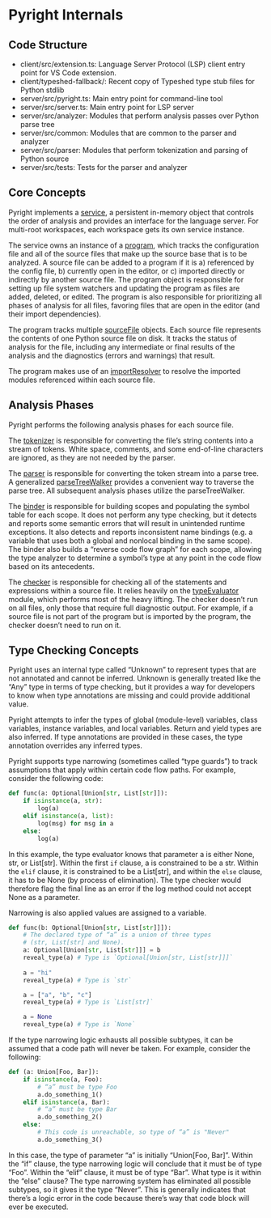 # Pyright Internals

## Code Structure

* client/src/extension.ts: Language Server Protocol (LSP) client entry point for VS Code extension.
* client/typeshed-fallback/: Recent copy of Typeshed type stub files for Python stdlib
* server/src/pyright.ts: Main entry point for command-line tool
* server/src/server.ts: Main entry point for LSP server
* server/src/analyzer: Modules that perform analysis passes over Python parse tree
* server/src/common: Modules  that are common to the parser and analyzer
* server/src/parser: Modules that perform tokenization and parsing of Python source
* server/src/tests: Tests for the parser and analyzer


## Core Concepts

Pyright implements a [service](https://github.com/Microsoft/pyright/blob/master/server/src/analyzer/service.ts), a persistent in-memory object that controls the order of analysis and provides an interface for the language server. For multi-root workspaces, each workspace gets its own service instance.

The service owns an instance of a [program](https://github.com/Microsoft/pyright/blob/master/server/src/analyzer/program.ts), which tracks the configuration file and all of the source files that make up the source base that is to be analyzed. A source file can be added to a program if it is a) referenced by the config file, b) currently open in the editor, or c) imported directly or indirectly by another source file. The program object is responsible for setting up file system watchers and updating the program as files are added, deleted, or edited. The program is also responsible for prioritizing all phases of analysis for all files, favoring files that are open in the editor (and their import dependencies).

The program tracks multiple [sourceFile](https://github.com/Microsoft/pyright/blob/master/server/src/analyzer/sourceFile.ts) objects. Each source file represents the contents of one Python source file on disk. It tracks the status of analysis for the file, including any intermediate or final results of the analysis and the diagnostics (errors and warnings) that result.

The program makes use of an [importResolver](https://github.com/Microsoft/pyright/blob/master/server/src/analyzer/importResolver.ts) to resolve the imported modules referenced within each source file.


## Analysis Phases

Pyright performs the following analysis phases for each source file.

The [tokenizer](https://github.com/Microsoft/pyright/blob/master/server/src/parser/tokenizer.ts) is responsible for converting the file’s string contents into a stream of tokens. White space, comments, and some end-of-line characters are ignored, as they are not needed by the parser.

The [parser](https://github.com/Microsoft/pyright/blob/master/server/src/parser/parser.ts) is responsible for converting the token stream into a parse tree. A generalized [parseTreeWalker](https://github.com/Microsoft/pyright/blob/master/server/src/analyzer/parseTreeWalker.ts) provides a convenient way to traverse the parse tree. All subsequent analysis phases utilize the parseTreeWalker.

The [binder](https://github.com/Microsoft/pyright/blob/master/server/src/analyzer/binder.ts) is responsible for building scopes and populating the symbol table for each scope. It does not perform any type checking, but it detects and reports some semantic errors that will result in unintended runtime exceptions. It also detects and reports inconsistent name bindings (e.g. a variable that uses both a global and nonlocal binding in the same scope). The binder also builds a “reverse code flow graph” for each scope, allowing the type analyzer to determine a symbol’s type at any point in the code flow based on its antecedents.

The [checker](https://github.com/Microsoft/pyright/blob/master/server/src/analyzer/checker.ts) is responsible for checking all of the statements and expressions within a source file. It relies heavily on the [typeEvaluator](https://github.com/Microsoft/pyright/blob/master/server/src/analyzer/typeEvaluator.ts) module, which performs most of the heavy lifting. The checker doesn’t run on all files, only those that require full diagnostic output. For example, if a source file is not part of the program but is imported by the program, the checker doesn’t need to run on it.

## Type Checking Concepts

Pyright uses an internal type called “Unknown” to represent types that are not annotated and cannot be inferred. Unknown is generally treated like the “Any” type in terms of type checking, but it provides a way for developers to know when type annotations are missing and could provide additional value.

Pyright attempts to infer the types of global (module-level) variables, class variables, instance variables, and local variables. Return and yield types are also inferred. If type annotations are provided in these cases, the type annotation overrides any inferred types.

Pyright supports type narrowing (sometimes called “type guards”) to track assumptions that apply within certain code flow paths. For example, consider the following code:
```python
def func(a: Optional[Union[str, List[str]]):
    if isinstance(a, str):
        log(a)
    elif isinstance(a, list):
        log(msg) for msg in a
    else:
        log(a)
```

In this example, the type evaluator knows that parameter a is either None, str, or List[str]. Within the first `if` clause, a is constrained to be a str. Within the `elif` clause, it is constrained to be a List[str], and within the `else` clause, it has to be None (by process of elimination). The type checker would therefore flag the final line as an error if the log method could not accept None as a parameter.

Narrowing is also applied values are assigned to a variable.

```python
def func(b: Optional[Union[str, List[str]]]):
    # The declared type of “a” is a union of three types
    # (str, List[str] and None).
    a: Optional[Union[str, List[str]]] = b
    reveal_type(a) # Type is `Optional[Union[str, List[str]]]`
    
    a = "hi"
    reveal_type(a) # Type is `str`

    a = ["a", "b", "c"]
    reveal_type(a) # Type is `List[str]`

    a = None
    reveal_type(a) # Type is `None`
```

If the type narrowing logic exhausts all possible subtypes, it can be assumed that a code path will never be taken. For example, consider the following:
```python
def (a: Union[Foo, Bar]):
    if isinstance(a, Foo):
        # “a” must be type Foo
        a.do_something_1()
    elif isinstance(a, Bar):
        # “a” must be type Bar
        a.do_something_2()
    else:
        # This code is unreachable, so type of “a” is "Never"
        a.do_something_3()
```

In this case, the type of parameter “a” is initially “Union[Foo, Bar]”. Within the “if” clause, the type narrowing logic will conclude that it must be of type “Foo”. Within the “elif” clause, it must be of type “Bar”. What type is it within the “else” clause? The type narrowing system has eliminated all possible subtypes, so it gives it the type “Never”. This is generally indicates that there’s a logic error in the code because there’s way that code block will ever be executed.

